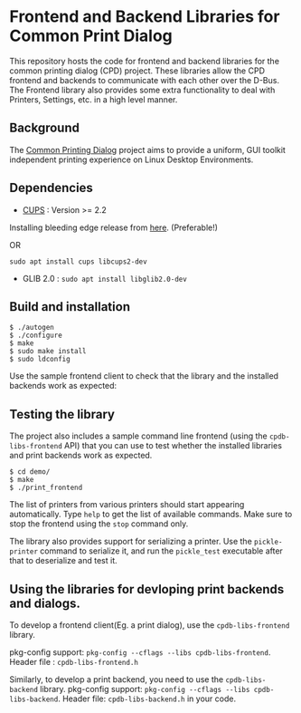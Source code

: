 # Frontend and Backend Libraries for Common Print Dialog

This repository hosts the code for frontend and backend libraries for the common printing dialog (CPD) project. These libraries allow the CPD frontend and backends to communicate with each other over the D-Bus.
The Frontend library also provides some extra functionality to deal with Printers, Settings, etc. in a high level manner.

## Background

The [Common Printing Dialog](https://wiki.ubuntu.com/CommonPrintingDialog) project aims to provide a uniform, GUI toolkit independent printing experience on Linux Desktop Environments.


## Dependencies

 - [CUPS](https://github.com/apple/cups/releases) : Version >= 2.2 
 
 Installing bleeding edge release from [here](https://github.com/apple/cups/releases). (Preferable!)
 
 OR

`sudo apt install cups libcups2-dev`

 - GLIB 2.0 :
`sudo apt install libglib2.0-dev`

 
## Build and installation


    $ ./autogen
    $ ./configure
    $ make
    $ sudo make install
    $ sudo ldconfig


Use the sample frontend client to check that the library and the installed backends work as expected:

## Testing the library

The project also includes a sample command line frontend (using the `cpdb-libs-frontend` API) that you can use to test whether the installed libraries and print backends work as expected.

    $ cd demo/
    $ make
    $ ./print_frontend

The list of printers from various printers should start appearing automatically. Type `help` to get the list of available commands. Make sure to stop the frontend using the `stop` command only.

The library also provides support for serializing a printer. Use the `pickle-printer` command to serialize it, and run the `pickle_test` executable after that to deserialize and test it.
    

## Using the libraries for devloping print backends and dialogs.

To develop a frontend client(Eg. a print dialog), use the `cpdb-libs-frontend` library.

pkg-config support: `pkg-config --cflags --libs cpdb-libs-frontend`.
Header file :  `cpdb-libs-frontend.h` 

Similarly, to develop a print backend, you need to use the `cpdb-libs-backend` library.
pkg-config support: `pkg-config --cflags --libs cpdb-libs-backend`.
Header file: `cpdb-libs-backend.h` in your code.
